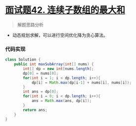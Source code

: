 # [面试题42. 连续子数组的最大和](https://leetcode-cn.com/problems/lian-xu-zi-shu-zu-de-zui-da-he-lcof/)

> 解题思路分析

- 动态规划求解，可以进行空间优化降为贪心算法。

### 代码实现


~~~java
class Solution {
    public int maxSubArray(int[] nums) {
        int[] dp = new int[nums.length];
        dp[0] = nums[0];
        for(int i = 1; i < dp.length; i++){
            dp[i] = Math.max(dp[i-1] + nums[i], nums[i]);
        }
        int ans = dp[0];
        for(int i = 0; i < dp.length; i++){
            ans = Math.max(ans, dp[i]);
        }
        return ans;
    }
}
~~~

